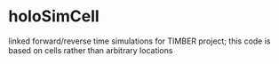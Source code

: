 # holoSimCell
linked forward/reverse time simulations for TIMBER project;  this code is based on cells rather than arbitrary locations
